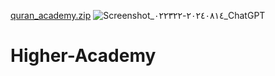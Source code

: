 [quran_academy.zip](https://github.com/user-attachments/files/17514182/quran_academy.zip)
![Screenshot_٢٠٢٤٠٨١٤-٠٢٢٣٢٢_ChatGPT](https://github.com/user-attachments/assets/d0b09f7c-de1d-48e2-aa4a-35c11d02116b)
# Higher-Academy
